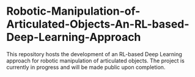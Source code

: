 # Robotic-Manipulation-of-Articulated-Objects-An-RL-based-Deep-Learning-Approach
This repository hosts the development of an RL-based Deep Learning approach for robotic manipulation of articulated objects. The project is currently in progress and will be made public upon completion.
